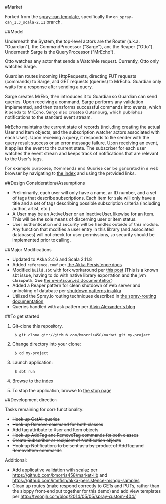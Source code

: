 #Market

Forked from the [spray-can template](https://github.com/spray/spray-template), specifically the `on_spray-can_1.3_scala-2.11` branch.

##Model

Underneath the System, the top-level actors are the Router (a.k.a. "Guardian"), the CommandProcessor ("Sarge"), and the Reaper ("Otto"). Underneath Sarge is the QueryProcessor ("MrEcho").

Otto watches any actor that sends a WatchMe request. Currently, Otto only watches Sarge.

Guardian routes incoming HttpRequests, directing PUT requests (commands) to Sarge, and GET requests (queries) to MrEcho. Guardian only waits for a response after sending a query.

Sarge creates MrEko, then introduces it to Guardian so Guardian can send queries. Upon receiving a command, Sarge performs any validation implemented, and then transforms successful commands into events, which it sends to MrEcho. Sarge also creates Gutenburg, which publishes notifications to the standard event stream.

MrEcho maintains the current state of records (including creating the actual User and Item objects, and the subscription watcher actors associated with each User). Upon receiving a query, it responds to the sender with the query result success or an error message failure. Upon receiving an event, it applies the event to the current state. The subscriber for each user watches the event stream and keeps track of notifications that are relevant to the User's tags.

For example purposes, Commands and Queries can be generated in a web browser by navigating to [the index](localhost:8080) and using the provided links.

##Design Considerations/Assumptions

* Preliminarily, each user will only have a name, an ID number, and a set of tags that describe subscriptions. Each item for sale will only have a title and a set of tags describing possible subscription criteria (including author, artist, etc.)
* A User may be an ActiveUser or an InactiveUser, likewise for an Item. This will be the sole means of discerning user or item status.
* User authentication and security will be handled outside of this module. Any function that modifies a user entry in this library (and associated databases) will not check for user permissions, so security should be implemented prior to calling.

##Major Modifications

* Updated to Akka 2.4.6 and Scala 2.11.8
* Added `reference.conf` per [the Akka Persistence docs](http://doc.akka.io/docs/akka/2.4.7/scala/persistence.html#Local_LevelDB_journal)
* Modified `build.sbt` with fork workaround per [this post](http://stackoverflow.com/questions/19425613/unsatisfiedlinkerror-with-native-library-under-sbt) (This is a known sbt issue, having to do with native library exportation and the jvm classpath. See [the eventsourced documentation](https://github.com/eligosource/eventsourced/wiki/Installation#native))
* Added a Reaper pattern for clean shutdown of web server and unlocking of database per [shutdown patterns in akka](http://letitcrash.com/post/30165507578/shutdown-patterns-in-akka-2)
* Utilized the Spray.io routing techniques described in [the spray-routing documentation](http://spray.io/documentation/1.2.3/spray-routing/#spray-routing)
* Queries handled with ask pattern per [Alvin Alexander's blog](http://alvinalexander.com/scala/scala-akka-actors-ask-examples-future-await-timeout-result)

##To get started

1. Git-clone this repository.

        $ git clone git://github.com/bmorris458/market.git my-project

2. Change directory into your clone:

        $ cd my-project

3. Launch application:

        $ sbt run

6. Browse to [the index](http://localhost:8080/)

7. To stop the application, browse to [the stop page](http://localhost:8080/stop)

##Development direction

Tasks remaining for core functionality:

* ~~Hook up GetAll queries~~
* ~~Hook up Remove command for both classes~~
* ~~Add tag attribute to User and Item objects~~
* ~~Hook up AddTag and RemoveTag commands for both classes~~
* ~~Create Subscriber as recipient of Notification objects~~
* ~~Hook up Notifications to be sent as a by-product of AddTag and RemoveItem commands~~

Additional:

* Add applicative validation with scalaz per https://github.com/bmorris458/market-lib and  https://github.com/ironfish/akka-persistence-mongo-samples
* Clean up routes (make respond correctly to GETs and PUTs, rather than the sloppy front-end put together for this demo) and add view templates per http://tysonjh.com/blog/2014/05/05/spray-custom-404/
